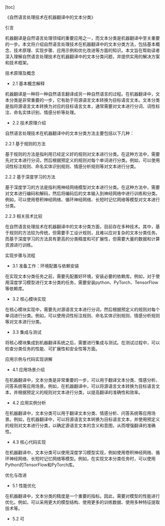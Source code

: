 
[toc]                    
                
                
《自然语言处理技术在机器翻译中的文本分类》

引言

机器翻译是自然语言处理领域的重要应用之一，而文本分类是机器翻译中至关重要的一步。本文将介绍自然语言处理技术在机器翻译中的文本分类方法，包括基本概念、技术原理、实现步骤、应用示例和优化改进等方面的知识。本文旨在帮助读者深入理解自然语言处理技术在机器翻译中的文本分类问题，并提供实用的解决方案和技术框架。

技术原理及概念

- 2.1 基本概念解释

机器翻译是一种将一种自然语言翻译成另一种自然语言的过程。在机器翻译中，文本分类是非常重要的一步，它有助于将源语言文本转换为目标语言文本。文本分类是指将源语言文本转换为对应的目标语言文本，通常需要对文本进行分词、词性标注、命名实体识别、情感分析等处理。

- 2.2 技术原理介绍

自然语言处理技术在机器翻译中的文本分类方法主要包括以下几种：

2.2.1 基于规则的方法

基于规则的方法是指利用已经定义好的规则对文本进行分类。在这种方法中，需要先对文本进行分词，然后根据预定义的规则对每个单词进行分类。例如，可以使用词性标注规则、命名实体识别规则、情感分析规则等对文本进行分类。

2.2.2 基于深度学习的方法

基于深度学习的方法是指利用神经网络模型对文本进行分类。在这种方法中，需要对文本进行编码和解码，然后将编码后的文本输入到神经网络中进行训练和分类。例如，可以使用卷积神经网络、循环神经网络、长短时记忆网络等模型对文本进行分类。

2.2.3 相关技术比较

在自然语言处理技术在机器翻译中的文本分类方面，目前存在多种技术。其中，基于规则的方法较为传统，但需要手工设计规则，且难以应对复杂的文本分类任务。而基于深度学习的方法具有更高的分类精度和可扩展性，但需要大量的数据和计算资源进行训练。

实现步骤与流程

- 3.1 准备工作：环境配置与依赖安装

在实现文本分类任务之前，需要先配置好环境，安装必要的依赖库。例如，对于使用深度学习模型进行文本分类的任务，需要安装python、PyTorch、TensorFlow等依赖库。

- 3.2 核心模块实现

在核心模块实现中，需要先对源语言文本进行分词，然后根据预定义的规则对每个单词进行分类。例如，可以使用词性标注规则、命名实体识别规则、情感分析规则等对文本进行分类。

- 3.3 集成与测试

将核心模块集成到机器翻译系统之后，需要进行集成与测试。在测试过程中，可以检查分类任务的性能、可扩展性和安全性等方面。

应用示例与代码实现讲解

- 4.1 应用场景介绍

在机器翻译中，文本分类是非常重要的一步，可以用于翻译文本分类、情感分析、问答系统等应用场景。例如，在机器翻译中，可以将源语言文本转换为目标语言文本，并根据预定义的规则对文本进行分类，以提高翻译的准确性和效率。

- 4.2 应用实例分析

在机器翻译中，文本分类可以用于翻译文本分类、情感分析、问答系统等应用场景。例如，在机器翻译中，可以将源语言文本转换为目标语言文本，并使用预定义的规则对文本进行分类，以确定源语言文本的含义和意图，从而增强翻译的准确性。

- 4.3 核心代码实现

在机器翻译中，文本分类可以使用深度学习模型实现，例如使用卷积神经网络、循环神经网络、长短时记忆网络等模型。例如，在实现文本分类任务时，可以使用Python的TensorFlow和PyTorch库。

优化与改进

- 5.1 性能优化

在机器翻译中，文本分类的精度是一个重要的指标。因此，需要对模型的性能进行优化。例如，可以采用更大的模型结构、使用更多的训练数据、使用多种特征提取技术等。

- 5.2 可

